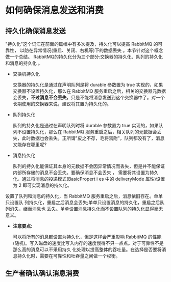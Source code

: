 # 如何确保消息发送和消费

## 持久化确保消息发送

"持久化"这个词汇在前面的篇幅中有多次提及，持久化可以提高 RabbitMQ 的可靠性， 以防在异常情况(重启、关闭、右机等)下的数据丢失 。本节针对这个概念做一个总结。 RabbitMQ的持久化分为三个部分:交换器的持久化、队列的持久化和消息的持久化 。


* 交换机持久化

	交换器的持久化是通过在声明队列是将 durable 参数置为 true 实现的，如果交换器不设置持久化，那么在 RabbitMQ 服务重启之后，相关的交换器元数据会丢失，**不过消息不会丢失**，只是不能将消息发送到这个交换器中了。对一个长期使用的交换器来说，建议将其置为持久化的。

* 队列持久化

	队列的持久化是通过在声明队列时将 durable 参数置为 true 实现的，如果队列不设置持久化，那么在 RabbitMQ 服务重启之后，相关队列的元数据会丢失，此时数据也会丢失。正所谓"皮之不存，毛将焉附"，队列都没有了，消息又能存在哪里呢?

* 消息持久化

	队列的持久化能保证其本身的元数据不会因异常情况而丢失，但是并不能保证内部所存储的消息不会丢失。要确保消息不会丢失 ， 需要将其设置为持久化。通过将消息的投递模式(BasicPropert i es 中的 deliveryMode 属性)设置为 2 即可实现消息的持久化。

设置了队列和消息的持久化，当 RabbitMQ 服务重启之后，消息依旧存在。单单只设置队
列持久化，重启之后消息会丢失;单单只设置消息的持久化，重启之后队列消失，继而消息也
丢失。单单设置消息持久化而不设置队列的持久化显得毫无意义。

* **注意要点:**

	可以将所有的消息都设直为持久化，但是这样会严重影响 RabbitMQ 的性能(随机)。写入磁盘的速度比写入内存的速度慢得不只一点点。对于可靠性不是那么高的消息可以不采用持久	化处理以提高整体的吞吐量。在选择是否要将消息持久化时，需要在可靠性和吐吞量之间做一个权衡。

## 生产者确认确认消息消费

